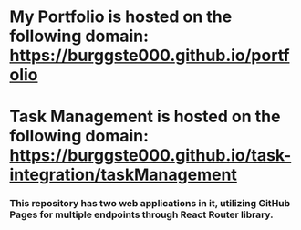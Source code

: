 # **My Portfolio is hosted on the following domain: https://burggste000.github.io/portfolio**

# **Task Management is hosted on the following domain: https://burggste000.github.io/task-integration/taskManagement**

### This repository has two web applications in it, utilizing GitHub Pages for multiple endpoints through React Router library.
